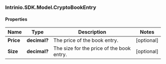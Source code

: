 ### Intrinio.SDK.Model.CryptoBookEntry
#### Properties

Name | Type | Description | Notes
------------ | ------------- | ------------- | -------------
**Price** | **decimal?** | The price of the book entry. | [optional] 
**Size** | **decimal?** | The size for the price of the book entry. | [optional] 

